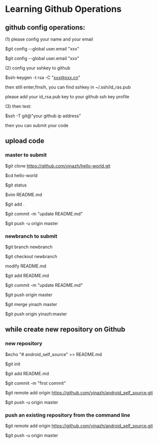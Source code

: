 # Learning Github Operations

## github config operations:

(1) please config your name and your email

$git config --global user.email "xxx"

$git config --global user.email "xxx"

(2) config your sshkey to github

$ssh-keygen -t rsa -C "xxx@xxx.cn"

then still enter,finsih, you can find sshkey in ~/.ssh/id_ras.pub

please add your id_rsa.pub key to your github ssh key profile

(3) then test:

$ssh -T git@"your github ip address"

then you can submit your code 

## upload code 

### master to submit

$git clone https://github.com/yinazh/hello-world.git

$cd hello-world

$git status 

$vim README.md

$git add .

$git commit -m "update README.md"

$git push -u origin master

### newbranch to submit

$git branch newbranch

$git checkout newbranch

modify README.md

$git add README.md

$git commit -m "update README.md"

$git push origin master

$git merge yinazh master

$git push origin yinazh:master

## while create new repository on Github 

### new repository

$echo "# android_self_source" >> README.md

$git init

$git add README.md

$git commit -m "first commit"

$git remote add origin https://github.com/yinazh/android_self_source.git

$git push -u origin master

### push an existing repository from the command line

$git remote add origin https://github.com/yinazh/android_self_source.git

$git push -u origin master
